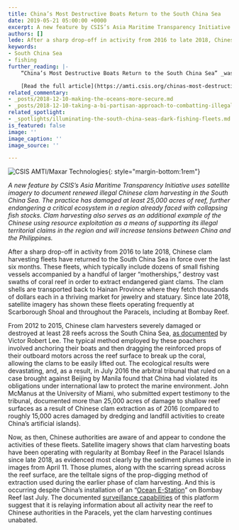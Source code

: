 ```yaml
---
title: China’s Most Destructive Boats Return to the South China Sea
date: 2019-05-21 05:00:00 +0000
excerpt: A new feature by CSIS’s Asia Maritime Transparency Initiative uses satellite imagery to document renewed illegal Chinese clam harvesting in the South China Sea.
authors: []
lede: After a sharp drop-off in activity from 2016 to late 2018, Chinese clam harvesting fleets have returned to the South China Sea in force over the last six months.
keywords:
- South China Sea
- fishing
further_reading: |-
    “China’s Most Destructive Boats Return to the South China Sea” _was originally posted by CSIS’s Asia Maritime Transparency Initiative on May, 20, 2019._

    [Read the full article](https://amti.csis.org/chinas-most-destructive-boats-return-to-the-south-china-sea/){:target="_blank"}{:rel="noopener"}
related_commentary:
- _posts/2018-12-10-making-the-oceans-more-secure.md
- _posts/2018-12-10-taking-a-bi-partisan-approach-to-combatting-illegal-fishing.md
related_spotlight:
- _spotlights/illuminating-the-south-china-seas-dark-fishing-fleets.md
is_featured: false
image: ''
image_caption: ''
image_source: ''

---
```

![CSIS AMTI/Maxar Technologies](https://res.cloudinary.com/csisideaslab/image/upload/v1558455114/ocean/Clam_harvesting_Featured_Image.jpg "Sediment plumes created by the activity of clam harvesting boats at Bombay Reef, April 11, 2019."){: style="margin-bottom:1rem"}

_A new feature by CSIS’s Asia Maritime Transparency Initiative uses satellite imagery to document renewed illegal Chinese clam harvesting in the South China Sea. The practice has damaged at least 25,000 acres of reef, further endangering a critical ecosystem in a region already faced with collapsing fish stocks.  Clam harvesting also serves as an additional example of the Chinese using resource exploitation as a means of supporting its illegal territorial claims in the region and will increase tensions between China and the Philippines._

After a sharp drop-off in activity from 2016 to late 2018, Chinese clam harvesting fleets have returned to the South China Sea in force over the last six months. These fleets, which typically include dozens of small fishing vessels accompanied by a handful of larger “motherships,” destroy vast swaths of coral reef in order to extract endangered giant clams. The clam shells are transported back to Hainan Province where they fetch thousands of dollars each in a thriving market for jewelry and statuary. Since late 2018, satellite imagery has shown these fleets operating frequently at Scarborough Shoal and throughout the Paracels, including at Bombay Reef.

From 2012 to 2015, Chinese clam harvesters severely damaged or destroyed at least 28 reefs across the South China Sea, <a href="https://thediplomat.com/2016/01/satellite-images-show-ecocide-in-the-south-china-sea/" target="_blank" rel="noopener">as documented</a> by Victor Robert Lee. The typical method employed by these poachers involved anchoring their boats and then dragging the reinforced props of their outboard motors across the reef surface to break up the coral, allowing the clams to be easily lifted out. The ecological results were devastating, and, as a result, in July 2016 the arbitral tribunal that ruled on a case brought against Beijing by Manila found that China had violated its obligations under international law to protect the marine environment. John McManus at the University of Miami, who submitted expert testimony to the tribunal, documented more than 25,000 acres of damage to shallow reef surfaces as a result of Chinese clam extraction as of 2016 (compared to roughly 15,000 acres damaged by dredging and landfill activities to create China’s artificial islands).

Now, as then, Chinese authorities are aware of and appear to condone the activities of these fleets. Satellite imagery shows that clam harvesting boats have been operating with regularity at Bombay Reef in the Paracel Islands since late 2018, as evidenced most clearly by the sediment plumes visible in images from April 11. Those plumes, along with the scarring spread across the reef surface, are the telltale signs of the prop-digging method of extraction used during the earlier phase of clam harvesting. And this is occurring despite China’s installation of an “<a href="https://amti.csis.org/china-quietly-upgrades-bombay-reef/" target="_blank" rel="noopener">Ocean E-Station</a>” on Bombay Reef last July. The documented <a href="https://amti.csis.org/chinese-ocean-e-stations-deployed-south-china-sea/" target="_blank" rel="noopener">surveillance capabilities</a> of this platform suggest that it is relaying information about all activity near the reef to Chinese authorities in the Paracels, yet the clam harvesting continues unabated.
